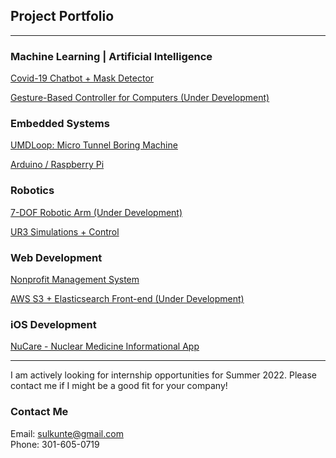## Project Portfolio
---

### Machine Learning | Artificial Intelligence
[Covid-19 Chatbot + Mask Detector](/project_pages/chatbot)

[Gesture-Based Controller for Computers (Under Development)](/project_pages/under_dev)

### Embedded Systems
[UMDLoop: Micro Tunnel Boring Machine](/project_pages/loop)

[Arduino / Raspberry Pi](project_pages/arduino)

### Robotics
[7-DOF Robotic Arm (Under Development)](/project_pages/under_dev)

[UR3 Simulations + Control](/project_pages/robo)

### Web Development
[Nonprofit Management System](/project_pages/rmra)

[AWS S3 + Elasticsearch Front-end (Under Development)](/project_pages/under_dev)

### iOS Development
[NuCare - Nuclear Medicine Informational App](/project_pages/nucare)

---

I am actively looking for internship opportunities for Summer 2022. Please contact me if I might be a good fit for your company!

### Contact Me
Email: sulkunte@gmail.com
<br>
Phone: 301-605-0719
